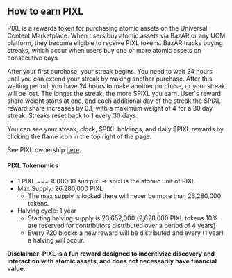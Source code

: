 ## How to earn PIXL

PIXL is a rewards token for purchasing atomic assets on the Universal Content Marketplace. When users buy atomic assets via BazAR or any UCM platform, they become eligible to receive PIXL tokens. BazAR tracks buying streaks, which occur when users buy one or more atomic assets on consecutive days.

After your first purchase, your streak begins. You need to wait 24 hours until you can extend your streak by making another purchase. After this waiting period, you have 24 hours to make another purchase, or your streak will be lost. The longer the streak, the more $PIXL you earn. User's reward share weight starts at one, and each additional day of the streak the $PIXL reward share increases by 0.1, with a maximum weight of 4 for a 30 day streak. Streaks reset back to 1 every 30 days.

You can see your streak, clock, $PIXL holdings, and daily $PIXL rewards by clicking the flame icon in the top right of the page.

See PIXL ownership [here](https://ao-bazar.arweave.net/#/asset/DM3FoZUq_yebASPhgd8pEIRIzDW6muXEhxz5-JwbZwo).

#### PIXL Tokenomics

- 1 PIXL === 1000000 sub pixl -> spixl is the atomic unit of PIXL
- Max Supply: 26,280,000 PIXL
  - The max supply is locked there will never be more than 26,280,000 tokens.
- Halving cycle: 1 year
  - Starting halving supply is 23,652,000 (2,628,000 PIXL tokens 10% are reserved for contributors distributed over a period of 4 years)
  - Every 720 blocks a new reward will be distributed and every (1 year) a halving will occur.

**Disclaimer: PIXL is a fun reward designed to incentivize discovery and interaction with atomic assets, and does not necessarily have financial value.**
